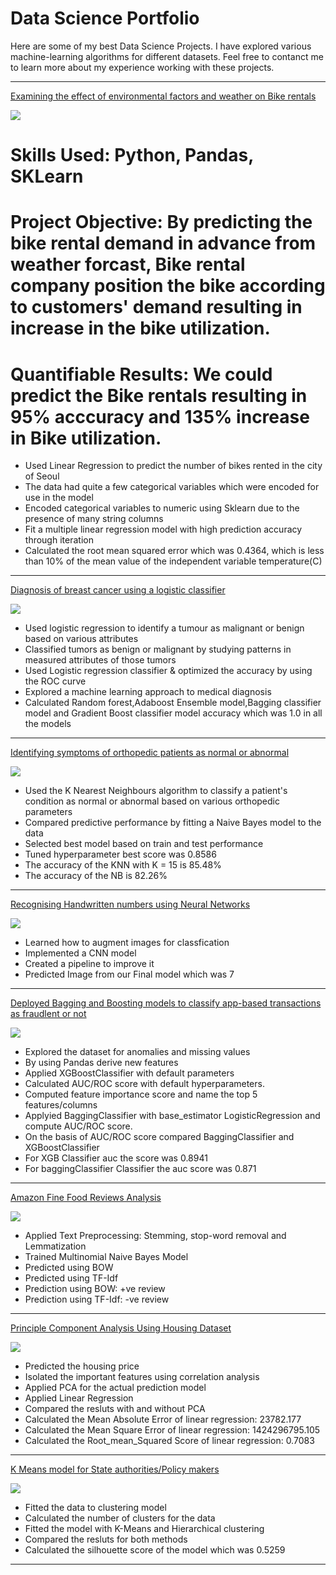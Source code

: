 # Data Science Portfolio

Here are some of my best Data Science Projects. I have explored various machine-learning algorithms for different datasets. Feel free to contanct me to learn more about my experience working with these projects.

***

[Examining the effect of environmental factors and weather on Bike rentals](https://github.com/zamanali23/zaman-ali.github.io/blob/master/linear_reg_project.ipynb)

<img src="images/seoul-bikes.jpeg?raw=true"/>


# Skills Used: Python, Pandas, SKLearn


# Project Objective: By predicting the bike rental demand in advance from weather forcast, Bike rental company position the bike according to customers' demand resulting in increase in the bike utilization.


# Quantifiable Results: We could predict the Bike rentals resulting in 95% acccuracy and 135% increase in Bike utilization.

- Used Linear Regression to predict the number of bikes rented in the city of Seoul
- The data had quite a few categorical variables which were encoded for use in the model
- Encoded categorical variables to numeric using Sklearn due to the presence of many string columns
- Fit a multiple linear regression model with high prediction accuracy through iteration
- Calculated the root mean squared error which was 0.4364, which is less than 10% of the mean value of the independent variable temperature(C)

***

[Diagnosis of breast cancer using a logistic classifier](https://github.com/zamanali23/zaman-ali.github.io/blob/master/Log_reg_project.ipynb)

<img src="images/breast-cancer.jpeg?raw=true"/>

- Used logistic regression to identify a tumour as malignant or benign based on various attributes
- Classified tumors as benign or malignant by studying patterns in measured attributes of those tumors
- Used Logistic regression classifier & optimized the accuracy by using the ROC curve
- Explored a machine learning approach to medical diagnosis
- Calculated Random forest,Adaboost Ensemble model,Bagging classifier model and Gradient Boost classifier model accuracy which was 1.0 in all the models

***

[Identifying symptoms of orthopedic patients as normal or abnormal](https://github.com/zamanali23/zaman-ali.github.io/blob/master/KNN_project.ipynb)

<img src="images/knee-brace-ortho.png?raw=true"/>

- Used the K Nearest Neighbours algorithm to classify a patient's condition as normal or abnormal based on various orthopedic parameters
- Compared predictive performance by fitting a Naive Bayes model to the data
- Selected best model based on train and test performance
- Tuned hyperparameter best score was 0.8586
- The accuracy of the KNN with K = 15 is 85.48%
- The accuracy of the NB is 82.26%

***

[Recognising Handwritten numbers using Neural Networks](https://github.com/zamanali23/zaman-ali.github.io/blob/master/Handwriting_Recognition_using_CNN_project.ipynb)

<img src="images/Plot-of-a-Subset-of-Images-from-the-MNIST-Dataset-1024x768.png?raw=true"/>

- Learned how to augment images for classfication 
- Implemented a CNN model 
- Created a pipeline to improve it 
- Predicted Image from our Final model which was 7

***

[Deployed Bagging and Boosting models to classify app-based transactions as fraudlent or not](https://github.com/zamanali23/zaman-ali.github.io/blob/master/Bagging_Boosting_Project.ipynb)

<img src="images/click-fraud1.jpg?raw=true"/>

- Explored the dataset for anomalies and missing values 
- By using Pandas derive new features
- Applied XGBoostClassifier with default parameters
- Calculated AUC/ROC score with default hyperparameters.
- Computed feature importance score and name the top 5 features/columns
- Applyied BaggingClassifier with base_estimator LogisticRegression and compute AUC/ROC score.
- On the basis of AUC/ROC score compared BaggingClassifier and XGBoostClassifier 
- For XGB Classifier auc the score was 0.8941
- For baggingClassifier Classifier the auc score was 0.871

***



[Amazon Fine Food Reviews Analysis](https://github.com/zamanali23/zaman-ali.github.io/blob/master/Amazon_Fine_Food_Reviews_Analysis.ipynb)

<img src="images/amazon.png?raw=true"/>

- Applied Text Preprocessing: Stemming, stop-word removal and Lemmatization
- Trained Multinomial Naive Bayes Model
- Predicted using BOW
- Predicted using TF-Idf
- Prediction using BOW: +ve review
- Prediction using TF-Idf: -ve review

***
[Principle Component Analysis Using Housing Dataset](https://github.com/zamanali23/zaman-ali.github.io/blob/master/pca_project.ipynb)

<img src="images/pca.jpg?raw=true"/>

- Predicted the housing price
- Isolated the important features using correlation analysis
- Applied PCA for the actual prediction model
- Applied Linear Regression
- Compared the resluts with and without PCA
- Calculated the Mean Absolute Error of linear regression: 23782.177
- Calculated the Mean Square Error of linear regression: 1424296795.105
- Calculated the Root_mean_Squared Score of linear regression: 0.7083

***

[K Means model for State authorities/Policy makers](https://github.com/zamanali23/zaman-ali.github.io/blob/master/K_Means_Project.ipynb)

<img src="images/kmean.jpg?raw=true"/>

- Fitted the data to clustering model
- Calculated the number of clusters for the data
- Fitted the model with K-Means and Hierarchical clustering
- Compared the resluts for both methods
- Calculated the silhouette score of the model which was 0.5259

***
